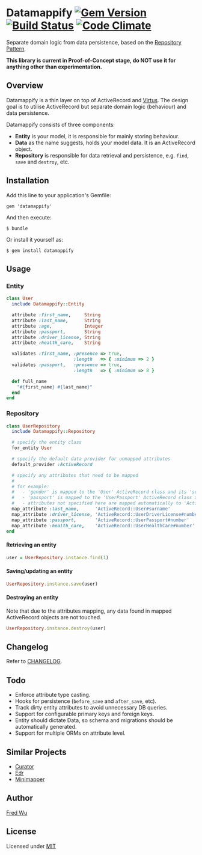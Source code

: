 # Datamappify [![Gem Version](https://badge.fury.io/rb/datamappify.png)](http://badge.fury.io/rb/datamappify) [![Build Status](https://api.travis-ci.org/fredwu/datamappify.png)](http://travis-ci.org/fredwu/datamappify) [![Code Climate](https://codeclimate.com/github/fredwu/datamappify.png)](https://codeclimate.com/github/fredwu/datamappify)

Separate domain logic from data persistence, based on the [Repository Pattern](http://martinfowler.com/eaaCatalog/repository.html).

__This library is current in Proof-of-Concept stage, do NOT use it for anything other than experimentation.__

## Overview

Datamappify is a thin layer on top of ActiveRecord and [Virtus](https://github.com/solnic/virtus). The design goal is to utilise ActiveRecord but separate domain logic (behaviour) and data persistence.

Datamappify consists of three components:

- __Entity__ is your model, it is responsible for mainly storing behaviour.
- __Data__ as the name suggests, holds your model data. It is an ActiveRecord object.
- __Repository__ is responsible for data retrieval and persistence, e.g. `find`, `save` and `destroy`, etc.

## Installation

Add this line to your application's Gemfile:

    gem 'datamappify'

And then execute:

    $ bundle

Or install it yourself as:

    $ gem install datamappify

## Usage

### Entity

```ruby
class User
  include Datamappify::Entity

  attribute :first_name,     String
  attribute :last_name,      String
  attribute :age,            Integer
  attribute :passport,       String
  attribute :driver_license, String
  attribute :health_care,    String

  validates :first_name, :presence => true,
                         :length   => { :minimum => 2 }
  validates :passport,   :presence => true,
                         :length   => { :minimum => 8 }

  def full_name
    "#{first_name} #{last_name}"
  end
end
```

### Repository

```ruby
class UserRepository
  include Datamappify::Repository

  # specify the entity class
  for_entity User

  # specify the default data provider for unmapped attributes
  default_provider :ActiveRecord

  # specify any attributes that need to be mapped
  #
  # for example:
  #   - 'gender' is mapped to the 'User' ActiveRecord class and its 'sex' attribute
  #   - 'passport' is mapped to the 'UserPassport' ActiveRecord class and its 'number' attribute
  #   - attributes not specified here are mapped automatically to 'ActiveRecord::User'
  map_attribute :last_name,      'ActiveRecord::User#surname'
  map_attribute :driver_license, 'ActiveRecord::UserDriverLicense#number'
  map_attribute :passport,       'ActiveRecord::UserPassport#number'
  map_attribute :health_care,    'ActiveRecord::UserHealthCare#number'
end
```

#### Retrieving an entity

```ruby
user = UserRepository.instance.find(1)
```

#### Saving/updating an entity

```ruby
UserRepository.instance.save(user)
```

#### Destroying an entity

Note that due to the attributes mapping, any data found in mapped ActiveRecord objects are not touched.

```ruby
UserRepository.instance.destroy(user)
```

## Changelog

Refer to [CHANGELOG](CHANGELOG.md).

## Todo

- Enforce attribute type casting.
- Hooks for persistence (`before_save` and `after_save`, etc).
- Track dirty entity attributes to avoid unnecessary DB queries.
- Support for configurable primary keys and foreign keys.
- Entity should dictate Data, so schema and migrations should be automatically generated.
- Support for multiple ORMs on attribute level.

## Similar Projects

- [Curator](https://github.com/braintree/curator)
- [Edr](https://github.com/nulogy/edr)
- [Minimapper](https://github.com/joakimk/minimapper)

## Author

[Fred Wu](http://fredwu.me/)

## License

Licensed under [MIT](http://fredwu.mit-license.org/)
